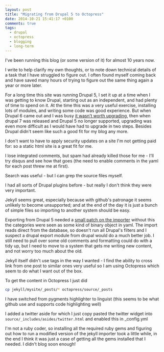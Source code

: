 ```yaml
---
layout: post
title: "Migrating from Drupal 5 to Octopress"
date: 2014-10-21 15:41:17 +0100
comments: true
tags:
  - drupal
  - octopress
  - blogging
  - long-term
---
```


I've been running this blog (or some version of it) for almost 10 years now.

I write to help clarify my own thoughts, or to note down technical details of a task that I have struggled to figure out. I often found myself coming back and have saved many hours of trying to figure out the same thing again a year or more later.

<!--more-->

For a long time this site was running Drupal 5, I set it up at a time when I was getting to know Drupal, starting out as an independent, and had plenty of time to spend on it. At the time this was a very useful exercise, installing lots of modules, and writing some code was good experience. But when Drupal 6 came out and I was busy [it wasn't worth upgrading](/blog/2008/07/18/time-to-upgrade-to-drupal-6}), then when drupal 7 was released and Drupal 5 no longer supported, upgrading was even more difficult as I would have had to upgrade in two steps. Besides Drupal didn't seem like such a good fit for my blog any more.

I don't want to have to apply security updates on a site I'm not getting paid for: so a static html site is a great fit for me.

I lose integrated comments, but spam had already killed those for me - I'll try disqus and see how that goes (the need to enable comments in the yaml for each post threw me at first).

Search was useful - but I can grep the source files myself.

I had all sorts of Drupal plugins before - but really I don't think they were very important.

Jekyll seems great, especially because with github's patronage it seems unlikely to become unsupported; and at the end of the day it is just a bunch of simple files so importing to another system should be easy.

Exporting from Drupal 5 needed a [small patch on the importer](https://github.com/practicalweb/jekyll-import/commit/cfa72281147fd37ce527d2dab1f3ae916e066b04) without this the categories were seen as some kind of binary object in yaml. The import reads direct from the database, so doesn't run all Drupal's filters and I suspect a drupal export module from drupal would do a much better job. I still need to pull over some old comments and formatting could do with a tidy up, but I need to move to a system that gets me writing new content, and not worry too much about the old.

Jekyll itself didn't use tags in the way I wanted - I find the ability to cross link from one post to similar ones very useful so I am using Octopress which seem to do what I want out of the box.

To get the content in Octopress I just did

```bash
cp jekyll/mysite/_posts/* octopress/source/_posts
```

I have switched from pygments highlighter to linguist (this seems to be what github use and supports code highlighting well)

I added a twitter aside for which I just copy pasted the twitter widget into `source/_includes/asides/twitter.html` and enabled this in \_config.yml

I'm not a ruby coder, so installing all the required ruby gems and figuring out how to run a modified version of the jekyll importer took a little while, in the end I think it was just a case of getting all the gems installed that I needed. I didn't blog soon enough!
